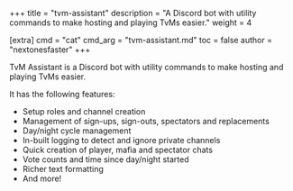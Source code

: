 +++
title = "tvm-assistant"
description = "A Discord bot with utility commands to make hosting and playing TvMs easier."
weight = 4

[extra]
cmd = "cat"
cmd_arg = "tvm-assistant.md"
toc = false
author = "nextonesfaster"
+++

TvM Assistant is a Discord bot with utility commands to make hosting and playing TvMs easier.

It has the following features:

- Setup roles and channel creation
- Management of sign-ups, sign-outs, spectators and replacements
- Day/night cycle management
- In-built logging to detect and ignore private channels
- Quick creation of player, mafia and spectator chats
- Vote counts and time since day/night started
- Richer text formatting
- And more!
